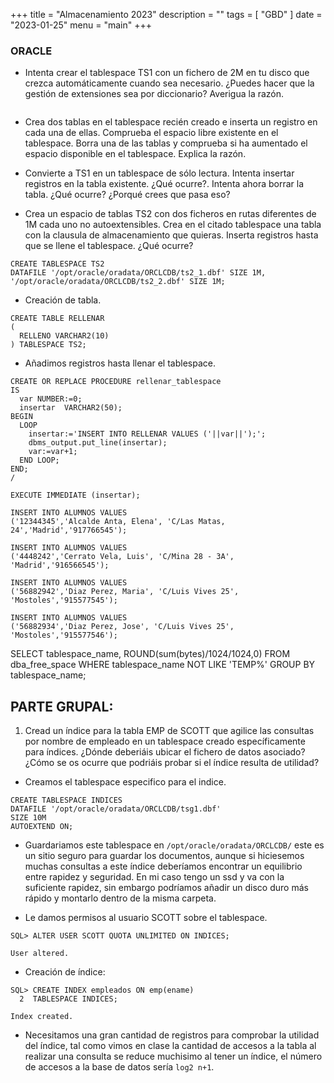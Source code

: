 +++
title = "Almacenamiento 2023"
description = ""
tags = [
    "GBD"
]
date = "2023-01-25"
menu = "main"
+++

### ORACLE

* Intenta crear el tablespace TS1 con un fichero de 2M en tu disco que crezca automáticamente cuando sea necesario. ¿Puedes hacer que la gestión de extensiones sea por diccionario? Averigua la razón.

~~~

~~~

* Crea dos tablas en el tablespace recién creado e inserta un registro en cada una de ellas. Comprueba el espacio libre existente en el tablespace. Borra una de las tablas y comprueba si ha aumentado el espacio disponible en el tablespace. Explica la razón.

* Convierte a TS1 en un tablespace de sólo lectura. Intenta insertar registros en la tabla existente. ¿Qué ocurre?. Intenta ahora borrar la tabla. ¿Qué ocurre? ¿Porqué crees que pasa eso?

* Crea un espacio de tablas TS2 con dos ficheros en rutas diferentes de 1M cada uno no autoextensibles. Crea en el citado tablespace una tabla con la clausula de almacenamiento que quieras. Inserta registros hasta que se llene el tablespace. ¿Qué ocurre?

~~~
CREATE TABLESPACE TS2
DATAFILE '/opt/oracle/oradata/ORCLCDB/ts2_1.dbf' SIZE 1M,
'/opt/oracle/oradata/ORCLCDB/ts2_2.dbf' SIZE 1M;
~~~

- Creación de tabla.

~~~
CREATE TABLE RELLENAR
(
  RELLENO VARCHAR2(10)  
) TABLESPACE TS2;
~~~

- Añadimos registros hasta llenar el tablespace.

~~~
CREATE OR REPLACE PROCEDURE rellenar_tablespace
IS
  var NUMBER:=0;
  insertar  VARCHAR2(50);
BEGIN
  LOOP
    insertar:='INSERT INTO RELLENAR VALUES ('||var||');';
    dbms_output.put_line(insertar);
    var:=var+1;
  END LOOP;
END;
/
~~~
    EXECUTE IMMEDIATE (insertar);

~~~
INSERT INTO ALUMNOS VALUES
('12344345','Alcalde Anta, Elena', 'C/Las Matas, 24','Madrid','917766545');

INSERT INTO ALUMNOS VALUES
('4448242','Cerrato Vela, Luis', 'C/Mina 28 - 3A', 'Madrid','916566545');

INSERT INTO ALUMNOS VALUES
('56882942','Diaz Perez, Maria', 'C/Luis Vives 25', 'Mostoles','915577545');

INSERT INTO ALUMNOS VALUES
('56882934','Diaz Perez, Jose', 'C/Luis Vives 25', 'Mostoles','915577546');
~~~


SELECT tablespace_name,
ROUND(sum(bytes)/1024/1024,0)
FROM dba_free_space
WHERE tablespace_name NOT LIKE 'TEMP%'
GROUP BY tablespace_name;



## PARTE GRUPAL:

1. Cread un índice para la tabla EMP de SCOTT que agilice las consultas por nombre de empleado en un tablespace creado específicamente para índices. ¿Dónde deberiáis ubicar el fichero de datos asociado? ¿Cómo se os ocurre que podriáis probar si el índice resulta de utilidad?

* Creamos el tablespace especifico para el indice.

~~~
CREATE TABLESPACE INDICES
DATAFILE '/opt/oracle/oradata/ORCLCDB/tsg1.dbf'
SIZE 10M
AUTOEXTEND ON;
~~~

* Guardariamos este tablespace en `/opt/oracle/oradata/ORCLCDB/` este es un sitio seguro para guardar los documentos, aunque si hiciesemos muchas consultas a este índice deberíamos encontrar un equilibrio entre rapidez y seguridad. En mi caso tengo un ssd y va con la suficiente rapidez, sin embargo podríamos añadir un disco duro más rápido y montarlo dentro de la misma carpeta. 

* Le damos permisos al usuario SCOTT sobre el tablespace.

~~~
SQL> ALTER USER SCOTT QUOTA UNLIMITED ON INDICES;

User altered.
~~~

* Creación de índice:

~~~
SQL> CREATE INDEX empleados ON emp(ename)
  2  TABLESPACE INDICES;

Index created.
~~~

* Necesitamos una gran cantidad de registros para comprobar la utilidad del índice, tal como vimos en clase la cantidad de accesos a la tabla al realizar una consulta se reduce muchisimo al tener un índice, el número de accesos a la base de datos sería `log2 n+1`.